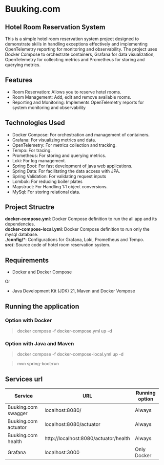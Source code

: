 # Buuking.com

## Hotel Room Reservation System

This is a simple hotel room reservation system project designed to demonstrate skills in handling exceptions effectively
and implementing OpenTelemetry reporting for monitoring and observability. The project uses Docker Compose to
orchestrate containers, Grafana for data visualization, OpenTelemetry for collecting metrics and Prometheus for storing
and querying metrics.

## Features

* Room Reservation: Allows you to reserve hotel rooms.
* Room Management: Add, edit and remove available rooms.
* Reporting and Monitoring: Implements OpenTelemetry reports for system monitoring and observability

## Technologies Used

* Docker Compose: For orchestration and management of containers.
* Grafana: For visualizing metrics and data.
* OpenTelemetry: For metrics collection and tracking.
* Tempo: For tracing.
* Prometheus: For storing and querying metrics.
* Loki: For log management.
* Spring Boot: For fast development of java web applications.
* Spring Data: For facilitating the data access with JPA.
* Spring Validation: For validating request inputs
* Lombok: For reducing boiler plates
* Mapstruct: For Handling 1:1 object conversions.
* MySql: For storing relational data.

## Project Structre

**docker-compose.yml**:  Docker Compose definition to run the all app and its dependencies.</br>
**docker-compose-local.yml**:  Docker Compose definition to run only the mysql database.</br>
**./config/***: Configurations for Grafana, Loki, Prometheus and Tempo.</br>
**src/**: Source code of hotel room reservation system.

## Requirements

- Docker and Docker Compose

Or

- Java Development Kit (JDK) 21, Maven and Docker Vompose

## Running the application

### Option with Docker

> docker compose -f docker-compose.yml up -d

### Option with Java and Maven

> docker compose -f docker-compose-local.yml up -d

> mvn spring-boot:run

## Services url

| Service              | URL                                   | Running option |
|----------------------|---------------------------------------|----------------|
| Buuking.com swagger  | localhost:8080/                       | Always         |
| Buuking.com actuator | localhost:8080/actuator               | Always         |
| Buuking.com health   | http://localhost:8080/actuator/health | Always         |
| Grafana              | localhost:3000                        | Only Docker    |